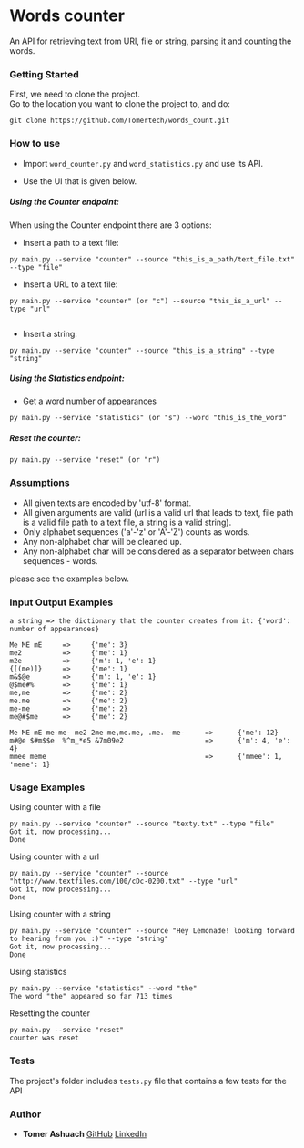 # Words counter

An API for retrieving text from URl, file or string, parsing it and counting the words.


### Getting Started

First, we need to clone the project.\
Go to the location you want to clone the project to, and do:
```
git clone https://github.com/Tomertech/words_count.git
```

### How to use

* Import `word_counter.py` and `word_statistics.py` and use its API.

* Use the UI that is given below.


##### Using the Counter endpoint:

When using the Counter endpoint there are 3 options:

* Insert a path to a text file:
```
py main.py --service "counter" --source "this_is_a_path/text_file.txt" --type "file"
```

* Insert a URL to a text file:
```
py main.py --service "counter" (or "c") --source "this_is_a_url" --type "url"
                            
```

* Insert a string:
```
py main.py --service "counter" --source "this_is_a_string" --type "string"
```

##### Using the Statistics endpoint:
* Get a word number of appearances
```
py main.py --service "statistics" (or "s") --word "this_is_the_word"
```

##### Reset the counter:
```
py main.py --service "reset" (or "r")
```

### Assumptions
* All given texts are encoded by 'utf-8' format.
* All given arguments are valid (url is a valid url that leads to text, file path is a valid file path to a text file, a string is a valid string).
* Only alphabet sequences ('a'-'z' or 'A'-'Z') counts as words.
* Any non-alphabet char will be cleaned up.
* Any non-alphabet char will be considered as a separator between chars sequences - words.

please see the examples below.

### Input Output Examples
	a string => the dictionary that the counter creates from it: {'word': number of appearances}
	
	Me ME mE     =>     {'me': 3}
	me2          =>     {'me': 1}
	m2e          =>     {'m': 1, 'e': 1}
	{[(me)]}     =>     {'me': 1}
	m&$@e        =>     {'m': 1, 'e': 1}
	@$me#%       =>     {'me': 1}
	me,me        =>     {'me': 2}
	me.me        =>     {'me': 2}
	me-me        =>     {'me': 2}
	me@#$me      =>     {'me': 2}

	Me ME mE me-me- me2 2me me,me.me, .me. -me-     =>      {'me': 12}
	m#@e $#m$$e  %^m_*e5 &7m09e2                    =>      {'m': 4, 'e': 4}
	mmee meme                                       =>      {'mmee': 1, 'meme': 1}

### Usage Examples
Using counter with a file
```
py main.py --service "counter" --source "texty.txt" --type "file"
Got it, now processing...
Done
```

Using counter with a url
```
py main.py --service "counter" --source "http://www.textfiles.com/100/cDc-0200.txt" --type "url"
Got it, now processing...
Done
```

Using counter with a string
```
py main.py --service "counter" --source "Hey Lemonade! looking forward to hearing from you :)" --type "string"
Got it, now processing...
Done
```

Using statistics
```
py main.py --service "statistics" --word "the"
The word "the" appeared so far 713 times
```

Resetting the counter
```
py main.py --service "reset"
counter was reset
```

### Tests
The project's folder includes `tests.py` file that contains a few tests for the API



### Author

* **Tomer Ashuach**  [GitHub](https://github.com/Tomertech) [LinkedIn](https://www.linkedin.com/in/Tomerashuach/)